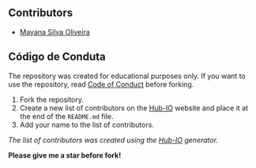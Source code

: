 ## Contributors
- [Mayana Silva Oliveira](https://github.com/mayannaoliveira)
<!-- - [Mayana Silva Oliveira](https://github.com/mayannaoliveira) --->

## Código de Conduta

The repository was created for educational purposes only. If you want to use the repository, read [Code of Conduct](Code_of_Conduct.md) before forking. 

1. Fork the repository.
2. Create a new list of contributors on the [Hub-IO](https://hub-io-mcells-projects.vercel.app/) website and place it at the end of the `README.md` file.
3. Add your name to the list of contributors.

_The list of contributors was created using the [Hub-IO](https://github.com/minorcell/hub-io) generator._

**Please give me a star before fork!**


